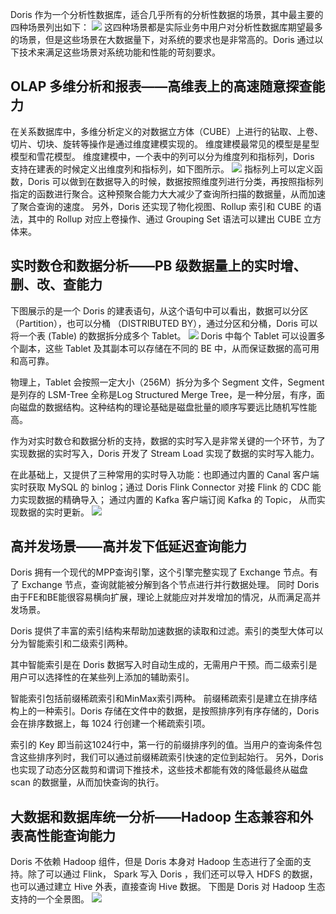 Doris 作为一个分析性数据库，适合几乎所有的分析性数据的场景，其中最主要的四种场景列出如下：
![](https://qcloudimg.tencent-cloud.cn/raw/144a56ac5b515efa00e1a5f5ab257500.png)
这四种场景都是实际业务中用户对分析性数据库期望最多的场景，但是这些场景在大数据量下，对系统的要求也是非常高的。Doris 通过以下技术来满足这些场景对系统功能和性能的苛刻要求。

## OLAP 多维分析和报表——高维表上的高速随意探查能力
在关系数据库中，多维分析定义的对数据立方体（CUBE）上进行的钻取、上卷、切片、切块、旋转等操作是通过维度建模实现的。
维度建模最常见的模型是星型模型和雪花模型。
维度建模中，一个表中的列可以分为维度列和指标列，Doris 支持在建表的时候定义出维度列和指标列，如下图所示。
![](https://qcloudimg.tencent-cloud.cn/raw/484cf1ddf97c0c954752d5f00fa00d52.png)
指标列上可以定义函数，Doris 可以做到在数据导入的时候，数据按照维度列进行分类，再按照指标列指定的函数进行聚合。这种预聚合能力大大减少了查询所扫描的数据量，从而加速了聚合查询的速度。
另外，Doris 还实现了物化视图、Rollup 索引和 CUBE 的语法，其中的 Rollup 对应上卷操作、通过 Grouping Set 语法可以建出 CUBE 立方体来。

## 实时数仓和数据分析——PB 级数据量上的实时增、删、改、查能力
下图展示的是一个 Doris 的建表语句，从这个语句中可以看出，数据可以分区（Partition），也可以分桶 （DISTRIBUTED BY），通过分区和分桶，Doris 可以将一个表 (Table) 的数据拆分成多个 Tablet。
![](https://qcloudimg.tencent-cloud.cn/raw/0584e0d78183e9db64bfac226020ba4a.png)
Doris 中每个 Tablet 可以设置多个副本，这些 Tablet 及其副本可以存储在不同的 BE 中，从而保证数据的高可用和高可靠。

物理上，Tablet 会按照一定大小（256M）拆分为多个 Segment 文件，Segment 是列存的 LSM-Tree 全称是Log Structured Merge Tree，是一种分层，有序，面向磁盘的数据结构。这种结构的理论基础是磁盘批量的顺序写要远比随机写性能高。

作为对实时数仓和数据分析的支持，数据的实时写入是非常关键的一个环节，为了实现数据的实时写入，Doris 开发了 Stream Load 实现了数据的实时写入能力。

在此基础上，又提供了三种常用的实时导入功能：也即通过内置的 Canal 客户端实时获取 MySQL 的 binlog；通过 Doris Flink Connector 对接 Flink 的 CDC 能力实现数据的精确导入； 通过内置的 Kafka 客户端订阅 Kafka 的 Topic， 从而实现数据的实时更新。
![](https://qcloudimg.tencent-cloud.cn/raw/838848d406e30d20535366f25d78dc71.png)

## 高并发场景——高并发下低延迟查询能力
Doris 拥有一个现代的MPP查询引擎，这个引擎完整实现了 Exchange 节点。有了 Exchange 节点，查询就能被分解到各个节点进行并行数据处理。
同时 Doris 由于FE和BE能很容易横向扩展，理论上就能应对并发增加的情况，从而满足高并发场景。

Doris 提供了丰富的索引结构来帮助加速数据的读取和过滤。索引的类型大体可以分为智能索引和二级索引两种。

其中智能索引是在 Doris 数据写入时自动生成的，无需用户干预。而二级索引是用户可以选择性的在某些列上添加的辅助索引。

智能索引包括前缀稀疏索引和MinMax索引两种。
前缀稀疏索引是建立在排序结构上的一种索引。Doris 存储在文件中的数据，是按照排序列有序存储的，Doris 会在排序数据上，每 1024 行创建一个稀疏索引项。

索引的 Key 即当前这1024行中，第一行的前缀排序列的值。当用户的查询条件包含这些排序列时，我们可以通过前缀稀疏索引快速的定位到起始行。
另外，Doris 也实现了动态分区裁剪和谓词下推技术，这些技术都能有效的降低最终从磁盘 scan 的数据量，从而加快查询的执行。

## 大数据和数据库统一分析——Hadoop 生态兼容和外表高性能查询能力
Doris 不依赖 Hadoop 组件，但是 Doris 本身对 Hadoop 生态进行了全面的支持。除了可以通过 Flink， Spark 写入 Doris ，我们还可以导入 HDFS 的数据，也可以通过建立 Hive 外表，直接查询 Hive 数据。
下图是 Doris 对 Hadoop 生态支持的一个全景图。
![](https://qcloudimg.tencent-cloud.cn/raw/826796d2f53bb0dd4d85538179f20cc8.png)
